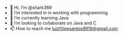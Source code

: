 - 👋 Hi, I’m @shark369
- 👀 I’m interested in in working with programming
- 🌱 I’m currently learning Java
- 💞️ I’m looking to collaborate on Java and C
- 📫 How to reach me luizfilipesantos9919@gmail.com

<!---
shark369/shark369 is a ✨ special ✨ repository because its `README.md` (this file) appears on your GitHub profile.
You can click the Preview link to take a look at your changes.
--->
